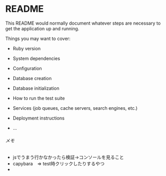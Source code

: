 # README

This README would normally document whatever steps are necessary to get the
application up and running.

Things you may want to cover:

* Ruby version

* System dependencies

* Configuration

* Database creation

* Database initialization

* How to run the test suite

* Services (job queues, cache servers, search engines, etc.)

* Deployment instructions

* ...


###### メモ

* jsでうまう行かなかったら検証→コンソールを見ること
* capybara　=> test時クリックしたりするやつ
* 

